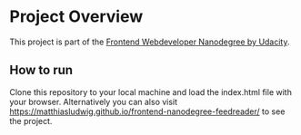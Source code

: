 # Project Overview

This project is part of the [Frontend Webdeveloper Nanodegree by Udacity](https://www.udacity.com/nanodegree).

## How to run

Clone this repository to your local machine and load the index.html file with your browser.
Alternatively you can also visit https://matthiasludwig.github.io/frontend-nanodegree-feedreader/ to see the project.
